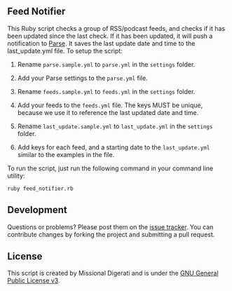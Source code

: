 Feed Notifier
-------------

This Ruby script checks a group of RSS/podcast feeds, and checks if it has been updated since the last check.  If it has been updated,
it will push a notification to [Parse](http://parse.com).  It saves the last update date and time to the last_update.yml file.  To setup
the script:

1) Rename `parse.sample.yml` to `parse.yml` in the `settings` folder.

2) Add your Parse settings to the `parse.yml` file.

3) Rename `feeds.sample.yml` to `feeds.yml` in the `settings` folder.

4) Add your feeds to the `feeds.yml` file.  The keys MUST be unique, because we use it to reference the last updated date and time.

6) Rename `last_update.sample.yml` to `last_update.yml` in the `settings` folder.

7) Add keys for each feed, and a starting date to the `last_update.yml` similar to the examples in the file.

To run the script, just run the following command in your command line utility:

`ruby feed_notifier.rb`

Development
-----------

Questions or problems? Please post them on the [issue tracker](https://github.com/codemis/feed_notifier/issues). You can contribute changes by forking the project and submitting a pull request.

License
-------
This script is created by Missional Digerati and is under the [GNU General Public License v3](http://www.gnu.org/licenses/gpl-3.0-standalone.html).